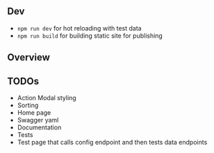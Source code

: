 ## Dev

- `npm run dev` for hot reloading with test data
- `npm run build` for building static site for publishing


## Overview



## TODOs
- Action Modal styling
- Sorting
- Home page
- Swagger yaml
- Documentation
- Tests
- Test page that calls config endpoint and then tests data endpoints
